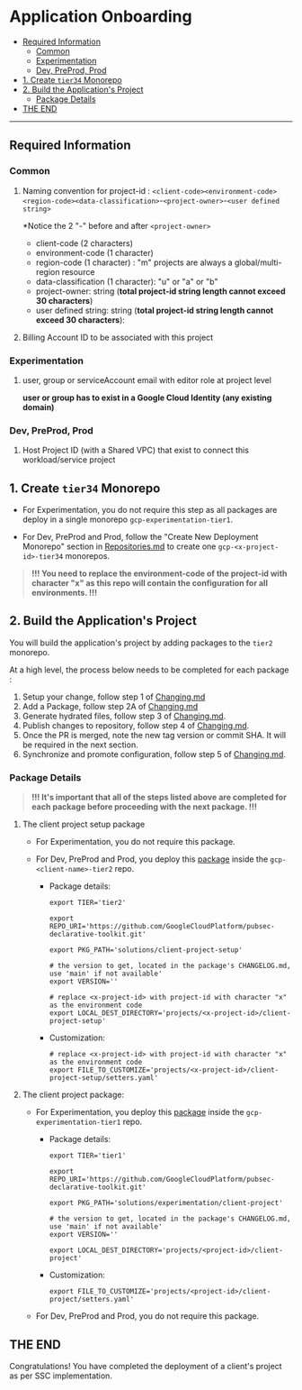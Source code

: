 # Application Onboarding

<!-- vscode-markdown-toc -->
* [Required Information](#RequiredInformation)
  * [Common](#Common)
  * [Experimentation](#Experimentation)
  * [Dev, PreProd, Prod](#DevPreProdProd)
* [1. Create `tier34` Monorepo](#Createtier34Monorepo)
* [2. Build the Application's Project](#BuildtheApplicationsProject)
  * [Package Details](#PackageDetails)
* [THE END](#THEEND)

<!-- vscode-markdown-toc-config
	numbering=false
	autoSave=true
	/vscode-markdown-toc-config -->
<!-- /vscode-markdown-toc -->

--------------------------------------

## <a name='RequiredInformation'></a>Required Information

### <a name='Common'></a>Common

1. Naming convention for project-id : `<client-code><environment-code><region-code><data-classification>`-`<project-owner>`-`<user defined string>`

    *Notice the 2 "-" before and after `<project-owner>`
    - client-code (2 characters)
    - environment-code (1 character)
    - region-code (1 character) : "m" projects are always a global/multi-region resource
    - data-classification (1 character): "u" or "a" or "b"
    - project-owner: string (**total project-id string length cannot exceed 30 characters**)
    - user defined string: string (**total project-id string length cannot exceed 30 characters**):

1. Billing Account ID to be associated with this project

### <a name='Experimentation'></a>Experimentation

1. user, group or serviceAccount email with editor role at project level

    **user or group has to exist in a Google Cloud Identity (any existing domain)**

### <a name='DevPreProdProd'></a>Dev, PreProd, Prod

1. Host Project ID (with a Shared VPC) that exist to connect this workload/service project

## <a name='Createtier34Monorepo'></a>1. Create `tier34` Monorepo

- For Experimentation, you do not require this step as all packages are deploy in a single monorepo `gcp-experimentation-tier1`.

- For Dev, PreProd and Prod, follow the "Create New Deployment Monorepo" section in [Repositories.md](./Repositories.md) to create one `gcp-<x-project-id>-tier34` monorepos.

> **!!! You need to replace the environment-code of the project-id with character "x" as this repo will contain the configuration for all environments. !!!**

## <a name='BuildtheApplicationsProject'></a>2. Build the Application's Project

You will build the application's project by adding packages to the `tier2` monorepo.

At a high level, the process below needs to be completed for each package :

1. Setup your change, follow step 1 of [Changing.md](./Changing.md#step-1---setup)
1. Add a Package, follow step 2A of [Changing.md](./Changing.md#a-add-a-package)
1. Generate hydrated files, follow step 3 of [Changing.md](./Changing.md#step-3---hydrate).
1. Publish changes to repository, follow step 4 of [Changing.md](./Changing.md#step-4---publish).
1. Once the PR is merged, note the new tag version or commit SHA.  It will be required in the next section.
1. Synchronize and promote configuration, follow step 5 of [Changing.md](./Changing.md#step-5---synchronize--promote-configs).

### <a name='PackageDetails'></a>Package Details

> **!!! It's important that all of the steps listed above are completed for each package before proceeding with the next package. !!!**

1. The client project setup package
    - For Experimentation, you do not require this package.

    - For Dev, PreProd and Prod, you deploy this [package](https://github.com/GoogleCloudPlatform/pubsec-declarative-toolkit/tree/main/solutions/client-project-setup) inside the `gcp-<client-name>-tier2` repo.

      - Package details:

          ```shell
          export TIER='tier2'

          export REPO_URI='https://github.com/GoogleCloudPlatform/pubsec-declarative-toolkit.git'

          export PKG_PATH='solutions/client-project-setup'

          # the version to get, located in the package's CHANGELOG.md, use 'main' if not available'
          export VERSION=''

          # replace <x-project-id> with project-id with character "x" as the environment code
          export LOCAL_DEST_DIRECTORY='projects/<x-project-id>/client-project-setup'
          ```

      - Customization:

          ```shell
          # replace <x-project-id> with project-id with character "x" as the environment code
          export FILE_TO_CUSTOMIZE='projects/<x-project-id>/client-project-setup/setters.yaml'
          ```

1. The client project package:

    - For Experimentation, you deploy this [package](https://github.com/GoogleCloudPlatform/pubsec-declarative-toolkit/tree/main/solutions/experimentation/client-project) inside the `gcp-experimentation-tier1` repo.

      - Package details:

        ```shell
        export TIER='tier1'

        export REPO_URI='https://github.com/GoogleCloudPlatform/pubsec-declarative-toolkit.git'

        export PKG_PATH='solutions/experimentation/client-project'

        # the version to get, located in the package's CHANGELOG.md, use 'main' if not available'
        export VERSION=''

        export LOCAL_DEST_DIRECTORY='projects/<project-id>/client-project'
        ```

      - Customization:

          ```shell
          export FILE_TO_CUSTOMIZE='projects/<project-id>/client-project/setters.yaml'
          ```

    - For Dev, PreProd and Prod,  you do not require this package.

## <a name='THEEND'></a>THE END

Congratulations! You have completed the deployment of a client's project as per SSC implementation.
